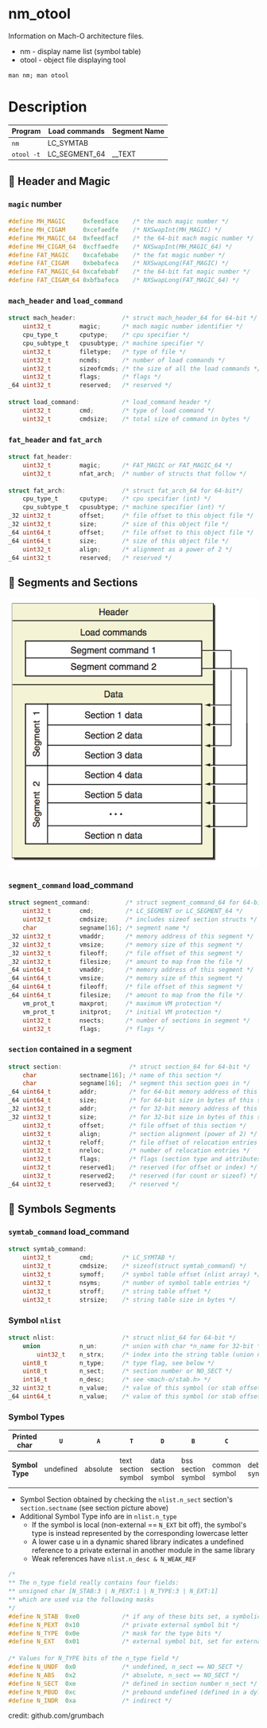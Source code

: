 # nm_otool

Information on Mach-O architecture files.
* nm - display name list (symbol table)
* otool - object file displaying tool

```rtfm
man nm; man otool
```

# Description

|Program       |Load commands |Segment Name |
|--------------|--------------|-------------|
|```nm```      |LC_SYMTAB     |             |
|```otool -t```|LC_SEGMENT_64 | __TEXT      |

##  Header and Magic

### ```magic``` number
```c
#define MH_MAGIC     0xfeedface    /* the mach magic number */
#define MH_CIGAM     0xcefaedfe    /* NXSwapInt(MH_MAGIC) */
#define MH_MAGIC_64  0xfeedfacf    /* the 64-bit mach magic number */
#define MH_CIGAM_64  0xcffaedfe    /* NXSwapInt(MH_MAGIC_64) */
#define FAT_MAGIC    0xcafebabe    /* the fat magic number */
#define FAT_CIGAM    0xbebafeca    /* NXSwapLong(FAT_MAGIC) */
#define FAT_MAGIC_64 0xcafebabf    /* the 64-bit fat magic number */
#define FAT_CIGAM_64 0xbfbafeca    /* NXSwapLong(FAT_MAGIC_64) */
```

### ```mach_header``` and ```load_command```
```c
struct mach_header:             /* struct mach_header_64 for 64-bit */
    uint32_t        magic;      /* mach magic number identifier */
    cpu_type_t      cputype;    /* cpu specifier */
    cpu_subtype_t   cpusubtype; /* machine specifier */
    uint32_t        filetype;   /* type of file */
    uint32_t        ncmds;      /* number of load commands */
    uint32_t        sizeofcmds; /* the size of all the load commands */
    uint32_t        flags;      /* flags */
_64 uint32_t        reserved;   /* reserved */

struct load_command:            /* load_command header */
    uint32_t        cmd;        /* type of load command */
    uint32_t        cmdsize;    /* total size of command in bytes */
```

### ```fat_header``` and ```fat_arch```

```c
struct fat_header:
    uint32_t        magic;      /* FAT_MAGIC or FAT_MAGIC_64 */
    uint32_t        nfat_arch;  /* number of structs that follow */

struct fat_arch:                /* struct fat_arch_64 for 64-bit*/
    cpu_type_t      cputype;    /* cpu specifier (int) */
    cpu_subtype_t   cpusubtype; /* machine specifier (int) */
_32 uint32_t        offset;     /* file offset to this object file */
_32 uint32_t        size;       /* size of this object file */
_64 uint64_t        offset;     /* file offset to this object file */
_64 uint64_t        size;       /* size of this object file */
    uint32_t        align;      /* alignment as a power of 2 */
_64 uint32_t        reserved;   /* reserved */
```

##  Segments and Sections

![](literature/Mach-O_File_Format.png)

### ```segment_command``` load_command
```c
struct segment_command:          /* struct segment_command_64 for 64-bit */
    uint32_t        cmd;         /* LC_SEGMENT or LC_SEGMENT_64 */
    uint32_t        cmdsize;     /* includes sizeof section structs */
    char            segname[16]; /* segment name */
_32 uint32_t        vmaddr;      /* memory address of this segment */
_32 uint32_t        vmsize;      /* memory size of this segment */
_32 uint32_t        fileoff;     /* file offset of this segment */
_32 uint32_t        filesize;    /* amount to map from the file */
_64 uint64_t        vmaddr;      /* memory address of this segment */
_64 uint64_t        vmsize;      /* memory size of this segment */
_64 uint64_t        fileoff;     /* file offset of this segment */
_64 uint64_t        filesize;    /* amount to map from the file */
    vm_prot_t       maxprot;     /* maximum VM protection */
    vm_prot_t       initprot;    /* initial VM protection */
    uint32_t        nsects;      /* number of sections in segment */
    uint32_t        flags;       /* flags */
```

### ```section``` contained in a segment
```c
struct section:                   /* struct section_64 for 64-bit */
    char            sectname[16]; /* name of this section */
    char            segname[16];  /* segment this section goes in */
_64 uint64_t        addr;         /* for 64-bit memory address of this section */
_64 uint64_t        size;         /* for 64-bit size in bytes of this section */
_32 uint32_t        addr;         /* for 32-bit memory address of this section */
_32 uint32_t        size;         /* for 32-bit size in bytes of this section */
    uint32_t        offset;       /* file offset of this section */
    uint32_t        align;        /* section alignment (power of 2) */
    uint32_t        reloff;       /* file offset of relocation entries */
    uint32_t        nreloc;       /* number of relocation entries */
    uint32_t        flags;        /* flags (section type and attributes)*/
    uint32_t        reserved1;    /* reserved (for offset or index) */
    uint32_t        reserved2;    /* reserved (for count or sizeof) */
_64 uint32_t        reserved3;    /* reserved */
```

##  Symbols Segments

### ```symtab_command``` load_command
```c
struct symtab_command:
    uint32_t        cmd;        /* LC_SYMTAB */
    uint32_t        cmdsize;    /* sizeof(struct symtab_command) */
    uint32_t        symoff;     /* symbol table offset (nlist array) */
    uint32_t        nsyms;      /* number of symbol table entries */
    uint32_t        stroff;     /* string table offset */
    uint32_t        strsize;    /* string table size in bytes */
```

### Symbol ```nlist```
```c
struct nlist:                   /* struct nlist_64 for 64-bit */
    union           n_un:       /* union with char *n_name for 32-bit */
        uint32_t    n_strx;     /* index into the string table (union n_un) */
    uint8_t         n_type;     /* type flag, see below */
    uint8_t         n_sect;     /* section number or NO_SECT */
    int16_t         n_desc;     /* see <mach-o/stab.h> */
_32 uint32_t        n_value;    /* value of this symbol (or stab offset) */
_64 uint64_t        n_value;    /* value of this symbol (or stab offset) */
```

### Symbol Types

|**Printed char**       |```U```|```A```|```T```|```D```|```B```|```C```|```-```|```S```|```I```|
|-----------------------|-------|-------|-------|-------|-------|-------|-------|-------|-------|
|**Symbol Type**|undefined|absolute|text section symbol|data section  symbol|bss section symbol|common symbol|debugger symbols|symbol in another section|indirect symbol|Weak reference|

* Symbol Section obtained by checking the ```nlist.n_sect``` section's ```section.sectname``` (see section picture above)
* Additional Symbol Type info are in ```nlist.n_type```
    * If the symbol is local (non-external == ```N_EXT``` bit off), the symbol's type is instead represented by  the  corresponding lowercase  letter
    * A lower case u in a dynamic shared library indicates a undefined reference to a private external in another module in the same library
	* Weak references have ```nlist.n_desc & N_WEAK_REF```

```c
/*
** The n_type field really contains four fields:
** unsigned char [N_STAB:3 | N_PEXT:1 | N_TYPE:3 | N_EXT:1]
** which are used via the following masks
*/
#define N_STAB  0xe0            /* if any of these bits set, a symbolic debugging entry */
#define N_PEXT  0x10            /* private external symbol bit */
#define N_TYPE  0x0e            /* mask for the type bits */
#define N_EXT   0x01            /* external symbol bit, set for external symbols */

/* Values for N_TYPE bits of the n_type field */
#define N_UNDF  0x0             /* undefined, n_sect == NO_SECT */
#define N_ABS   0x2             /* absolute, n_sect == NO_SECT */
#define N_SECT  0xe             /* defined in section number n_sect */
#define N_PBUD  0xc             /* prebound undefined (defined in a dylib) */
#define N_INDR  0xa             /* indirect */
```

credit: github.com/grumbach
